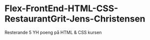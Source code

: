 # Flex-FrontEnd-HTML-CSS-RestaurantGrit-Jens-Christensen
Resterande 5 YH poeng på HTML & CSS kursen
